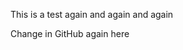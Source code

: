 This is a test again and again and again

Change in GitHub again here

<!--stackedit_data:
eyJoaXN0b3J5IjpbLTY3NTk2MjIxOV19
-->
